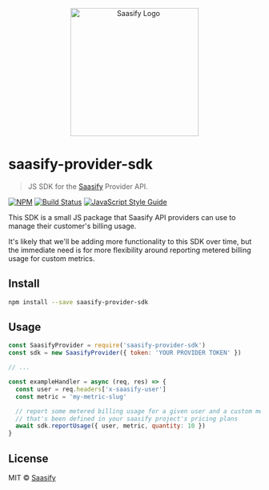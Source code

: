 <p align="center">
  <a href="https://saasify.sh" title="Saasify">
    <img src="https://raw.githubusercontent.com/saasify-sh/saasify/master/logo-vert-white@4x.png" alt="Saasify Logo" width="256" />
  </a>
</p>

# saasify-provider-sdk

> JS SDK for the [Saasify](https://saasify.sh) Provider API.

[![NPM](https://img.shields.io/npm/v/saasify-provider-sdk.svg)](https://www.npmjs.com/package/saasify-provider-sdk) [![Build Status](https://travis-ci.com/saasify-sh/saasify.svg?branch=master)](https://travis-ci.com/saasify-sh/saasify) [![JavaScript Style Guide](https://img.shields.io/badge/code_style-standard-brightgreen.svg)](https://standardjs.com)

This SDK is a small JS package that Saasify API providers can use to manage their customer's billing usage.

It's likely that we'll be adding more functionality to this SDK over time, but the immediate need is for more flexibility around reporting metered billing usage for custom metrics.

## Install

```bash
npm install --save saasify-provider-sdk
```

## Usage

```js
const SaasifyProvider = require('saasify-provider-sdk')
const sdk = new SaasifyProvider({ token: 'YOUR PROVIDER TOKEN' })

// ...

const exampleHandler = async (req, res) => {
  const user = req.headers['x-saasify-user']
  const metric = 'my-metric-slug'

  // report some metered billing usage for a given user and a custom metric
  // that's been defined in your saasify project's pricing plans
  await sdk.reportUsage({ user, metric, quantity: 10 })
}
```

## License

MIT © [Saasify](https://saasify.sh)

